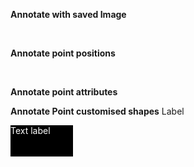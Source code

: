 **Annotate with saved Image**

<annotate src="./images/annotateSampleImage.png" width="500" alt="sampleImage">
  <a-point x="25%" y="25%" content="Lorem ipsum dolor sit amet" />
</annotate>

<br>

**Annotate point positions**

<!-- Small Width -->
<annotate src="./images/annotateSampleImage.png" width="350" alt="sampleImage">
  <a-point x="0%" y="0%" content="Lorem ipsum dolor sit amet" />
  <a-point x="50%" y="50%" content="Lorem ipsum dolor sit amet" />
  <a-point x="100%" y="100%" content="Lorem ipsum dolor sit amet" />
</annotate>

<!-- Regular Width -->
<annotate src="./images/annotateSampleImage.png" width="600" alt="sampleImage">
  <a-point x="0%" y="0%" content="Lorem ipsum dolor sit amet" />
  <a-point x="50%" y="50%" content="Lorem ipsum dolor sit amet" />
  <a-point x="100%" y="100%" content="Lorem ipsum dolor sit amet" />
</annotate>

<!-- Large Width -->
<annotate src="./images/annotateSampleImage.png" width="1500" alt="sampleImage">
  <a-point x="0%" y="0%" content="Lorem ipsum dolor sit amet" />
  <a-point x="50%" y="50%" content="Lorem ipsum dolor sit amet" />
  <a-point x="100%" y="100%" content="Lorem ipsum dolor sit amet" />
</annotate>

<br>

**Annotate point attributes**

<!-- Visual Attributes -->
<annotate src="./images/annotateSampleImage.png" width="350" alt="sampleImage">
  <a-point x="25%" y="25%" content="Lorem ipsum dolor sit amet" />
  <a-point x="50%" y="25%" content="Lorem ipsum dolor sit amet"  size="60"/>
  <a-point x="75%" y="25%" content="Lorem ipsum dolor sit amet"  header="Lorem ipsum"/>
  <a-point x="33%" y="50%" content="Lorem ipsum dolor sit amet"  color="red"/>
  <a-point x="66%" y="50%" content="Lorem ipsum dolor sit amet"  opacity="0.7"/>
  <a-point x="25%" y="75%" content="Lorem ipsum dolor sit amet" label="1"/>
  <a-point x="50%" y="75%" content="Lorem ipsum dolor sit amet"  textColor="white" color="black" label="2" opacity="1"/>
  <a-point x="75%" y="75%" content="Lorem ipsum dolor sit amet"  fontSize="30" label="3"/>
</annotate>

<!-- Triggers -->
<annotate src="./images/annotateSampleImage.png" width="600" alt="sampleImage">
  <a-point x="33%" y="33%" content="Lorem ipsum dolor sit amet" />
  <a-point x="66%" y="33%" content="Lorem ipsum dolor sit amet" trigger="hover focus"/>
  <a-point x="25%" y="66%" content="Lorem ipsum dolor sit amet" placement="left"/>
  <a-point x="50%" y="66%" content="Lorem ipsum dolor sit amet" placement="bottom"/>
  <a-point x="75%" y="66%" content="Lorem ipsum dolor sit amet" placement="right"/>
</annotate>

<!-- Legends -->
<annotate src="./images/annotateSampleImage.png" width="1500" alt="sampleImage">
  <a-point x="25%" y="50%" content="some test text" label="1"/>
  <a-point x="50%" y="50%" content="some test text" label="2" legend="bottom" header="some test text"/>
  <a-point x="75%" y="50%" content="some test text"  label="3" legend="both" header="some test text"/>
</annotate>

<!-- Many Legends Some with headers some without -->
<annotate src="./images/annotateSampleImage.png" width="1500" alt="sampleImage">
  <a-point x="25%" y="25%" content="some test text" label="1" legend="both"/>
  <a-point x="50%" y="25%" content="some test text" label="2" legend="both" />
  <a-point x="75%" y="25%" content="some test text"  label="3" legend="both" />
  <a-point x="25%" y="50%" content="some test text"  label="4" legend="both" header="some test text"/>
  <a-point x="50%" y="50%" content="some test text"  label="5" legend="both" header="some test text"/>
  <a-point x="75%" y="50%" content="some test text"  label="6" legend="both" header="some test text"/>
</annotate>

**Annotate Point customised shapes**
<annotate src="./images/annotateSampleImage.png" width="1500" alt="sampleImage">
    <a-point x="25%" y="25%">
        <span class="badge rounded-pill bg-primary">Label</span>
    </a-point>
    <a-point x="50%" y="25%">
        <pic src="./images/deer.jpg" width="50" height="50" />
    </a-point>
    <a-point x="75%" y="25%">
        <div style="background-color: black; color: white; width: 100px; height: 50px;">Text label</div>
    </a-point>
</annotate>
